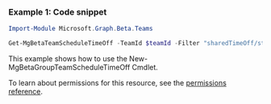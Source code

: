### Example 1: Code snippet

```powershell
Import-Module Microsoft.Graph.Beta.Teams

Get-MgBetaTeamScheduleTimeOff -TeamId $teamId -Filter "sharedTimeOff/startDateTime ge 2019-03-11T00:00:00.000Z and sharedTimeOff/endDateTime le 2019-03-18T00:00:00.000Z and draftTimeOff/startDateTime ge 2019-03-11T00:00:00.000Z and draftTimeOff/endDateTime le 2019-03-18T00:00:00.000Z"
```
This example shows how to use the New-MgBetaGroupTeamScheduleTimeOff Cmdlet.

To learn about permissions for this resource, see the [permissions reference](/graph/permissions-reference).

